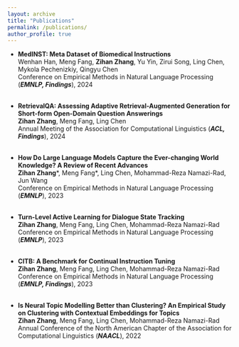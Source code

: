 ```yaml
---
layout: archive
title: "Publications"
permalink: /publications/
author_profile: true
---
```


<!-- ## 2024 -->

- **MedINST: Meta Dataset of Biomedical Instructions** \
Wenhan Han, Meng Fang, **Zihan Zhang**, Yu Yin, Zirui Song, Ling Chen, Mykola Pechenizkiy, Qingyu Chen \
Conference on Empirical Methods in Natural Language Processing (***EMNLP, Findings***), 2024 \
<a href="https://arxiv.org/abs/2410.13458" target="_blank"><i class="fa-regular fa-file-pdf"></i></a> &nbsp; <a href="https://github.com/aialt/MedINST" target="_blank"><i class="fa-brands fa-github"></i></a> &nbsp;

- **RetrievalQA: Assessing Adaptive Retrieval-Augmented Generation for Short-form Open-Domain Question Answerings** \
**Zihan Zhang**, Meng Fang, Ling Chen \
Annual Meeting of the Association for Computational Linguistics (***ACL, Findings***), 2024 \
<a href="https://arxiv.org/abs/2402.16457" target="_blank"><i class="fa-regular fa-file-pdf"></i></a> &nbsp; <a href="https://github.com/hyintell/RetrievalQA" target="_blank"><i class="fa-brands fa-github"></i></a> &nbsp;


<!-- ## 2023
--- -->

- **How Do Large Language Models Capture the Ever-changing World Knowledge? A Review of Recent Advances** \
**Zihan Zhang**\*, Meng Fang\*, Ling Chen, Mohammad-Reza Namazi-Rad, Jun Wang \
Conference on Empirical Methods in Natural Language Processing (***EMNLP***), 2023 \
<a href="https://arxiv.org/abs/2310.07343" target="_blank"><i class="fa-regular fa-file-pdf"></i></a> &nbsp; <a href="https://github.com/hyintell/awesome-refreshing-llms" target="_blank"><i class="fa-brands fa-github"></i></a> &nbsp;

- **Turn-Level Active Learning for Dialogue State Tracking** \
**Zihan Zhang**, Meng Fang, Ling Chen, Mohammad-Reza Namazi-Rad \
Conference on Empirical Methods in Natural Language Processing (***EMNLP***), 2023 \
<a href="https://arxiv.org/abs/2310.14513" target="_blank"><i class="fa-regular fa-file-pdf"></i></a> &nbsp; <a href="https://github.com/hyintell/AL-DST" target="_blank"><i class="fa-brands fa-github"></i></a> &nbsp;

- **CITB: A Benchmark for Continual Instruction Tuning** \
**Zihan Zhang**, Meng Fang, Ling Chen, Mohammad-Reza Namazi-Rad \
Conference on Empirical Methods in Natural Language Processing (***EMNLP, Findings***), 2023 \
<a href="https://arxiv.org/abs/2310.14510" target="_blank"><i class="fa-regular fa-file-pdf"></i></a> &nbsp; <a href="https://github.com/hyintell/CITB" target="_blank"><i class="fa-brands fa-github"></i></a> &nbsp;

<!-- ## 2022
--- -->

- **Is Neural Topic Modelling Better than Clustering? An Empirical Study on Clustering with Contextual Embeddings for Topics** \
**Zihan Zhang**, Meng Fang, Ling Chen, Mohammad-Reza Namazi-Rad \
Annual Conference of the North American Chapter of the Association for Computational Linguistics (***NAACL***), 2022 \
<a href="https://arxiv.org/abs/2204.09874" target="_blank"><i class="fa-regular fa-file-pdf"></i></a> &nbsp; <a href="https://github.com/hyintell/topicx" target="_blank"><i class="fa-brands fa-github"></i></a> &nbsp;
